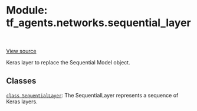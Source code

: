 <div itemscope itemtype="http://developers.google.com/ReferenceObject">
<meta itemprop="name" content="tf_agents.networks.sequential_layer" />
<meta itemprop="path" content="Stable" />
</div>

# Module: tf_agents.networks.sequential_layer

<table class="tfo-notebook-buttons tfo-api" align="left">
</table>

<a target="_blank" href="https://github.com/tensorflow/agents/tree/master/tf_agents/networks/sequential_layer.py">View
source</a>

Keras layer to replace the Sequential Model object.

<!-- Placeholder for "Used in" -->

## Classes

[`class SequentialLayer`](../../tf_agents/networks/sequential_layer/SequentialLayer.md):
The SequentialLayer represents a sequence of Keras layers.
